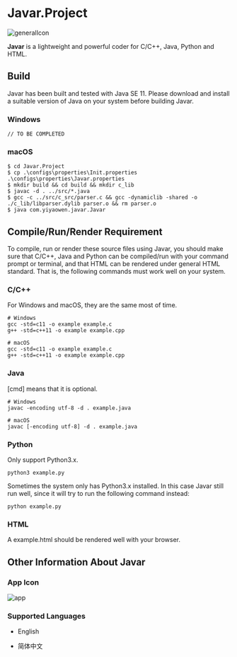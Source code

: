# Javar.Project

![generalIcon](https://tva1.sinaimg.cn/large/007S8ZIlgy1ghu4wcmd2lj30go05kgmq.jpg)

**Javar** is a lightweight and powerful coder for C/C++, Java, Python and HTML. 

## Build

Javar has been built and tested with Java SE 11. Please download and install a suitable version of Java on your system before building Javar.

### Windows

```
// TO BE COMPLETED
```

### macOS

```
$ cd Javar.Project
$ cp .\configs\properties\Init.properties .\configs\properties\Javar.properties
$ mkdir build && cd build && mkdir c_lib
$ javac -d . ../src/*.java
$ gcc -c ../src/c_src/parser.c && gcc -dynamiclib -shared -o ./c_lib/libparser.dylib parser.o && rm parser.o
$ java com.yiyaowen.javar.Javar
```

## Compile/Run/Render Requirement

To compile, run or render these source files using Javar, you should make sure that C/C++, Java and Python can be compiled/run with your command prompt or terminal, and that HTML can be rendered under general HTML standard. That is, the following commands must work well on your system.

### C/C++

For Windows and macOS, they are the same most of time.

```
# Windows
gcc -std=c11 -o example example.c
g++ -std=c++11 -o example example.cpp

# macOS
gcc -std=c11 -o example example.c
g++ -std=c++11 -o example example.cpp
```

### Java

[cmd] means that it is optional.

```
# Windows
javac -encoding utf-8 -d . example.java

# macOS
javac [-encoding utf-8] -d . example.java
```

### Python

Only support Python3.x.

```
python3 example.py
```

Sometimes the system only has Python3.x installed. In this case Javar still run well, since it will try to run the following command instead:

```
python example.py
```

### HTML

A example.html should be rendered well with your browser.

## Other Information About Javar

### App Icon

![app](https://tva1.sinaimg.cn/large/007S8ZIlgy1ghu5i2a0buj30e80e8q6l.jpg)

### Supported Languages

* English

* 简体中文

